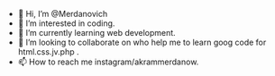 - 👋 Hi, I’m @Merdanovich
- 👀 I’m interested in coding.
- 🌱 I’m currently learning web development.
- 💞️ I’m looking to collaborate on who help me to learn goog code for html.css.jv.php .
- 📫 How to reach me instagram/akrammerdanow.

<!---
Merdanovich/Merdanovich is a ✨ special ✨ repository because its `README.md` (this file) appears on your GitHub profile.
You can click the Preview link to take a look at your changes.
--->
